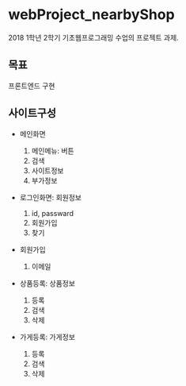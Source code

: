 # webProject_nearbyShop

2018 1학년 2학기 기초웹프로그래밍 수업의 프로젝트 과제.



## 목표
프론트엔드 구현


## 사이트구성
* 메인화면
  1. 메인메뉴: 버튼
  2. 검색
  3. 사이트정보
  4. 부가정보

* 로그인화면: 회원정보
  1. id, passward
  2. 회원가입
  3. 찾기
  
* 회원가입
  1. 이메일
  
* 상품등록: 상품정보
  1. 등록
  2. 검색
  3. 삭제
  
* 가게등록: 가게정보
  1. 등록
  2. 검색
  3. 삭제

